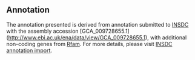 
Annotation
----------

The annotation presented is derived from annotation submitted to
[INSDC](http://www.insdc.org) with the assembly accession [GCA\_009728655.1]
(http://www.ebi.ac.uk/ena/data/view/GCA_009728655.1),
with additional non-coding genes from
[Rfam](http://rfam.xfam.org/). For more details, please visit [INSDC
annotation import](http://ensemblgenomes.org/info/data/insdc_annotation).
